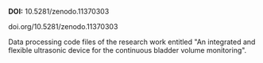 **DOI:** 10.5281/zenodo.11370303

doi.org/10.5281/zenodo.11370303

Data processing code files of the research work entitled "An integrated and flexible ultrasonic device for the continuous bladder volume monitoring".
